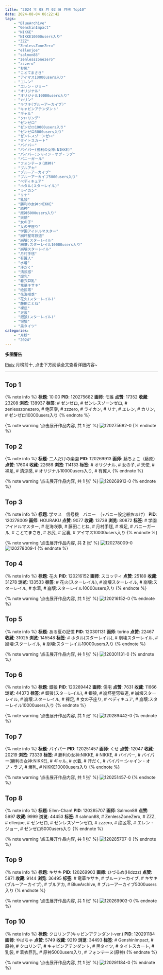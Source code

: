```yaml
---
title: "2024 年 08 月 02 日 月榜 Top10"
date: 2024-08-04 06:22:42
tags:
    - "BlueArchive"
    - "GenshinImpact"
    - "NIKKE"
    - "NIKKE10000users入り"
    - "ZZZ"
    - "ZenlessZoneZero"
    - "ellenjoe"
    - "salmon88"
    - "zenlesszonezero"
    - "zzzero"
    - "お尻"
    - "ことてまさき"
    - "アイマス10000users入り"
    - "エレン"
    - "エレン・ジョー"
    - "オリジナル"
    - "オリジナル10000users入り"
    - "カリン"
    - "キサキ(ブルーアーカイブ)"
    - "キャビンアテンダント"
    - "ギャル"
    - "クロリンデ"
    - "ゼンゼロ"
    - "ゼンゼロ10000users入り"
    - "ゼンゼロ5000users入り"
    - "ゼンレスゾーンゼロ"
    - "タイトスカート"
    - "バイパー"
    - "バイパー(勝利の女神:NIKKE)"
    - "バイパー:シャイン・オブ・ラブ"
    - "バニーガール"
    - "フォンテーヌ(原神)"
    - "ブルアカ"
    - "ブルーアーカイブ"
    - "ブルーアーカイブ5000users入り"
    - "ペディキュア"
    - "ホタル(スターレイル)"
    - "ライカン"
    - "リナ"
    - "乳袋"
    - "勝利の女神:NIKKE"
    - "原神"
    - "原神5000users入り"
    - "天使"
    - "女の子"
    - "女の子座り"
    - "学園アイドルマスター"
    - "崩坏星穹铁道"
    - "崩壊:スターレイル"
    - "崩壊:スターレイル10000users入り"
    - "崩壊スターレイル"
    - "月村手毬"
    - "有翼人"
    - "水着"
    - "汗だく"
    - "清涼感"
    - "爆乳"
    - "着衣巨乳"
    - "竜華キサキ"
    - "绝区零"
    - "花海咲季"
    - "花火(スターレイル)"
    - "藤田ことね"
    - "裸足"
    - "足裏"
    - "銀狼(スターレイル)"
    - "银狼"
    - "黒タイツ"
categories:
    - "月榜"
    - "2024"
---
```


<i class="fa fa-triangle-exclamation"></i>**多图警告**<i class="fa fa-triangle-exclamation"></i>

[Pixiv](https://www.pixiv.net/) 月榜前十, 点击下方阅读全文查看详细内容~

<!-- more -->

---

## Top 1

{% note info %}
**标题**: 10:00
**PID**: 120275682 **画师**: モ誰
**点赞**: 17352 **收藏**: 23208 **浏览**: 138937
**标签**: # ゼンゼロ, # ゼンレスゾーンゼロ, # zenlesszonezero, # 绝区零, # zzzero, # ライカン, # リナ, # エレン, # カリン, # ゼンゼロ10000users入り
{% endnote %}

{% note warning '点击展开作品内容, 共 **1** 张' %}
![120275682-0](https://i.pixiv.re/img-original/img/2024/07/06/04/54/56/120275682_p0.jpg)
{% endnote %}

## Top 2

{% note info %}
**标题**: 二人だけの楽園
**PID**: 120269913 **画师**: 藤ちょこ（藤原）
**点赞**: 17604 **收藏**: 22686 **浏览**: 114133
**标签**: # オリジナル, # 女の子, # 天使, # 裸足, # 清涼感, # オリジナル10000users入り, # 有翼人
{% endnote %}

{% note warning '点击展开作品内容, 共 **1** 张' %}
![120269913-0](https://i.pixiv.re/img-original/img/2024/07/06/00/00/33/120269913_p0.png)
{% endnote %}

## Top 3

{% note info %}
**标题**: 学マス　信号機　バニー　（+バニー設定絵おまけ）
**PID**: 120278009 **画师**: HOURAKU
**点赞**: 9077 **收藏**: 13739 **浏览**: 80872
**标签**: # 学園アイドルマスター, # 花海咲季, # 藤田ことね, # 月村手毬, # 裸足, # バニーガール, # ことてまさき, # お尻, # 足裏, # アイマス10000users入り
{% endnote %}

{% note warning '点击展开作品内容, 共 **2** 张' %}
![120278009-0](https://i.pixiv.re/img-original/img/2024/07/06/08/00/07/120278009_p0.jpg)
![120278009-1](https://i.pixiv.re/img-original/img/2024/07/06/08/00/07/120278009_p1.jpg)
{% endnote %}

## Top 4

{% note info %}
**标题**: 花火
**PID**: 120216152 **画师**: スコッティ
**点赞**: 25189 **收藏**: 31278 **浏览**: 133533
**标签**: # 花火(スターレイル), # 崩壊スターレイル, # 崩壊:スターレイル, # 水着, # 崩壊:スターレイル10000users入り
{% endnote %}

{% note warning '点击展开作品内容, 共 **1** 张' %}
![120216152-0](https://i.pixiv.re/img-original/img/2024/07/04/00/00/25/120216152_p0.jpg)
{% endnote %}

## Top 5

{% note info %}
**标题**: ある夏の記憶
**PID**: 120301131 **画师**: torino
**点赞**: 22467 **收藏**: 31025 **浏览**: 145548
**标签**: # ホタル(スターレイル), # 崩壊スターレイル, # 崩壊:スターレイル, # 崩壊:スターレイル10000users入り
{% endnote %}

{% note warning '点击展开作品内容, 共 **1** 张' %}
![120301131-0](https://i.pixiv.re/img-original/img/2024/07/07/00/00/33/120301131_p0.jpg)
{% endnote %}

## Top 6

{% note info %}
**标题**: 銀狼
**PID**: 120289442 **画师**: 儒宅
**点赞**: 7631 **收藏**: 11666 **浏览**: 44373
**标签**: # 銀狼(スターレイル), # 银狼, # 崩坏星穹铁道, # 崩壊スターレイル, # 崩壊:スターレイル, # 裸足, # 女の子座り, # ペディキュア, # 崩壊:スターレイル10000users入り
{% endnote %}

{% note warning '点击展开作品内容, 共 **1** 张' %}
![120289442-0](https://i.pixiv.re/img-original/img/2024/07/06/18/00/10/120289442_p0.jpg)
{% endnote %}

## Top 7

{% note info %}
**标题**: バイパー
**PID**: 120251457 **画师**: くせ
**点赞**: 12047 **收藏**: 20219 **浏览**: 73339
**标签**: # 勝利の女神:NIKKE, # NIKKE, # バイパー, # バイパー(勝利の女神:NIKKE), # ギャル, # 水着, # 汗だく, # バイパー:シャイン・オブ・ラブ, # 爆乳, # NIKKE10000users入り
{% endnote %}

{% note warning '点击展开作品内容, 共 **1** 张' %}
![120251457-0](https://i.pixiv.re/img-original/img/2024/07/05/10/00/01/120251457_p0.png)
{% endnote %}

## Top 8

{% note info %}
**标题**: Ellen-Chan!
**PID**: 120285707 **画师**: Salmon88
**点赞**: 5997 **收藏**: 9999 **浏览**: 44453
**标签**: # salmon88, # ZenlessZoneZero, # ZZZ, # ellenjoe, # ゼンゼロ, # ゼンレスゾーンゼロ, # zzzero, # 绝区零, # エレン・ジョー, # ゼンゼロ5000users入り
{% endnote %}

{% note warning '点击展开作品内容, 共 **1** 张' %}
![120285707-0](https://i.pixiv.re/img-original/img/2024/07/06/15/11/39/120285707_p0.jpg)
{% endnote %}

## Top 9

{% note info %}
**标题**: キサキ
**PID**: 120269903 **画师**: ひづるめ(Hidzzz)
**点赞**: 5871 **收藏**: 9144 **浏览**: 36495
**标签**: # 竜華キサキ, # ブルーアーカイブ, # キサキ(ブルーアーカイブ), # ブルアカ, # BlueArchive, # ブルーアーカイブ5000users入り
{% endnote %}

{% note warning '点击展开作品内容, 共 **1** 张' %}
![120269903-0](https://i.pixiv.re/img-original/img/2024/07/06/00/00/31/120269903_p0.jpg)
{% endnote %}

## Top 10

{% note info %}
**标题**: クロリンデ(キャビンアテンダントver.)
**PID**: 120291184 **画师**: やばちゃ
**点赞**: 5749 **收藏**: 9219 **浏览**: 34493
**标签**: # GenshinImpact, # 原神, # クロリンデ, # キャビンアテンダント, # 黒タイツ, # タイトスカート, # 乳袋, # 着衣巨乳, # 原神5000users入り, # フォンテーヌ(原神)
{% endnote %}

{% note warning '点击展开作品内容, 共 **1** 张' %}
![120291184-0](https://i.pixiv.re/img-original/img/2024/07/06/19/01/18/120291184_p0.png)
{% endnote %}

